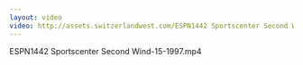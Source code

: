 ```yaml
---
layout: video
video: http://assets.switzerlandwest.com/ESPN1442 Sportscenter Second Wind-15-1997.mp4
---
```

ESPN1442 Sportscenter Second Wind-15-1997.mp4

